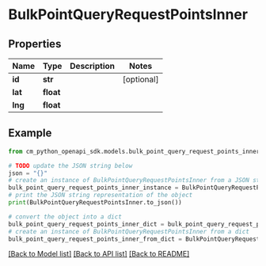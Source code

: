 # BulkPointQueryRequestPointsInner


## Properties

Name | Type | Description | Notes
------------ | ------------- | ------------- | -------------
**id** | **str** |  | [optional] 
**lat** | **float** |  | 
**lng** | **float** |  | 

## Example

```python
from cm_python_openapi_sdk.models.bulk_point_query_request_points_inner import BulkPointQueryRequestPointsInner

# TODO update the JSON string below
json = "{}"
# create an instance of BulkPointQueryRequestPointsInner from a JSON string
bulk_point_query_request_points_inner_instance = BulkPointQueryRequestPointsInner.from_json(json)
# print the JSON string representation of the object
print(BulkPointQueryRequestPointsInner.to_json())

# convert the object into a dict
bulk_point_query_request_points_inner_dict = bulk_point_query_request_points_inner_instance.to_dict()
# create an instance of BulkPointQueryRequestPointsInner from a dict
bulk_point_query_request_points_inner_from_dict = BulkPointQueryRequestPointsInner.from_dict(bulk_point_query_request_points_inner_dict)
```
[[Back to Model list]](../README.md#documentation-for-models) [[Back to API list]](../README.md#documentation-for-api-endpoints) [[Back to README]](../README.md)


